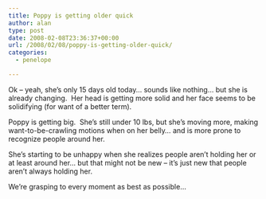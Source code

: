 ```yaml
---
title: Poppy is getting older quick
author: alan
type: post
date: 2008-02-08T23:36:37+00:00
url: /2008/02/08/poppy-is-getting-older-quick/
categories:
  - penelope

---
```

Ok &#8211; yeah, she&#8217;s only 15 days old today&#8230; sounds like nothing&#8230; but she is already changing.&nbsp; Her head is getting more solid and her face seems to be solidifying (for want of a better term).

Poppy is getting big.&nbsp; She&#8217;s still under 10 lbs, but she&#8217;s moving more, making want-to-be-crawling motions when on her belly&#8230; and is more prone to recognize people around her.

She&#8217;s starting to be unhappy when she realizes people aren&#8217;t holding her or at least around her&#8230; but that might not be new &#8211; it&#8217;s just new that people aren&#8217;t always holding her.

We&#8217;re grasping to every moment as best as possible&#8230;


